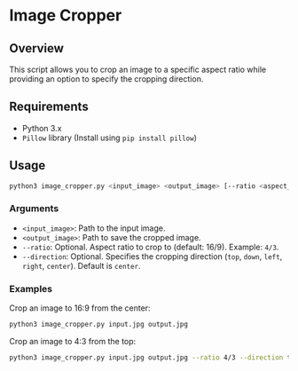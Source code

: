 # Image Cropper

## Overview

This script allows you to crop an image to a specific aspect ratio while providing an option to specify the cropping direction.

## Requirements
- Python 3.x
- `Pillow` library (Install using `pip install pillow`)

## Usage
```sh
python3 image_cropper.py <input_image> <output_image> [--ratio <aspect_ratio>] [--direction <crop_direction>]
```

### Arguments
- `<input_image>`: Path to the input image.
- `<output_image>`: Path to save the cropped image.
- `--ratio`: Optional. Aspect ratio to crop to (default: 16/9). Example: `4/3`.
- `--direction`: Optional. Specifies the cropping direction (`top`, `down`, `left`, `right`, `center`). Default is `center`.

### Examples
Crop an image to 16:9 from the center:
```sh
python3 image_cropper.py input.jpg output.jpg
```

Crop an image to 4:3 from the top:
```sh
python3 image_cropper.py input.jpg output.jpg --ratio 4/3 --direction top
```
